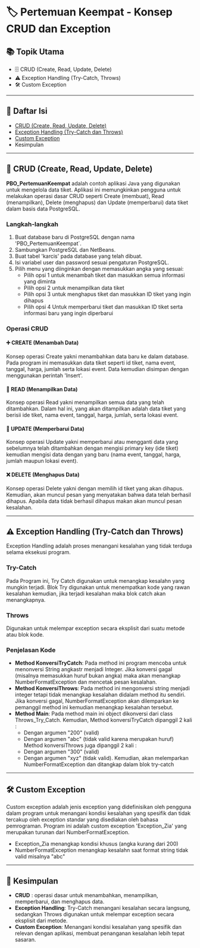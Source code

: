 # 🏷️ Pertemuan Keempat - Konsep CRUD dan Exception 

## 📚 Topik Utama
- 🗄️  CRUD (Create, Read, Update, Delete)
- ⚠️ Exception Handling (Try-Catch, Throws) 
- 🛠️ Custom Exception 

---

## 📑 Daftar Isi 
- [CRUD (Create, Read, Update, Delete)](https://github.com/fauziaeka/TugasPBO_TM04/blob/main/PBO_PertemuanKeempat.java)
- [Exception Handling (Try-Catch dan Throws)](https://github.com/fauziaeka/TugasPBO_TM04/blob/main/Throws_Try_Catch.java)
- [Custom Exception](https://github.com/fauziaeka/TugasPBO_TM04/blob/main/Exception_Zia.java)
- Kesimpulan

---

## 📝 CRUD (Create, Read, Update, Delete)

**PBO_PertemuanKeempat** adalah contoh aplikasi Java yang digunakan untuk mengelola data tiket. Aplikasi ini memungkinkan pengguna untuk melakukan operasi dasar CRUD seperti Create (membuat), Read (menampilkan), Delete (menghapus) dan Update (memperbarui) data tiket dalam basis data PostgreSQL.  

### Langkah-langkah
1. Buat database baru di PostgreSQL dengan nama 'PBO_PertemuanKeempat`. 
2. Sambungkan PostgreSQL dan NetBeans. 
3. Buat tabel 'karcis' pada database yang telah dibuat. 
4. Isi variabel user dan password sesuai pengaturan PostgreSQL. 
5. Pilih menu yang diinginkan dengan memasukkan angka yang sesuai:
   - Pilih opsi 1 untuk menambah tiket dan masukkan semua informasi yang diminta 
   - Pilih opsi 2 untuk menampilkan data tiket 
   - Pilih opsi 3 untuk menghapus tiket dan masukkan ID tiket yang ingin dihapus 
   - Pilih opsi 4 Untuk memperbarui tiket dan masukkan ID tiket serta informasi baru yang ingin diperbarui 

### Operasi CRUD

#### ➕ CREATE (Menambah Data) 
Konsep operasi Create yakni menambahkan data baru ke dalam database. Pada program ini memasukkan data tiket seperti id tiket, nama event, tanggal, harga, jumlah serta lokasi event. Data kemudian disimpan dengan menggunakan perintah 'Insert'.  

#### 📖 READ (Menampilkan Data) 
Konsep operasi Read yakni menampilkan semua data yang telah ditambahkan. Dalam hal ini, yang akan ditampilkan adalah data tiket yang berisii ide tiket, nama event, tanggal, harga, jumlah, serta lokasi event.

#### 🔄 UPDATE (Memperbarui Data) 
Konsep operasi Update yakni memperbarui atau mengganti data yang sebelumnya telah ditambahkan dengan mengisi primary key (ide tiket) kemudian mengisi data dengan yang baru (nama event, tanggal, harga, jumlah maupun lokasi event).  

#### ❌ DELETE (Menghapus Data) 
Konsep operasi Delete yakni dengan memilih id tiket yang akan dihapus. Kemudian, akan muncul pesan yang menyatakan bahwa data telah berhasil dihapus. Apabila data tidak berhasil dihapus makan akan muncul pesan kesalahan.  

---

## ⚠️ Exception Handling (Try-Catch dan Throws)

Exception Handling adalah proses menangani kesalahan yang tidak terduga selama eksekusi program.

### Try-Catch
Pada Program ini, Try Catch digunakan untuk menangkap kesalahn yang mungkin terjadi. Blok Try digunakan untuk menempatkan kode yang rawan kesalahan kemudian, jika terjadi kesalahan maka blok catch akan menangkapnya. 

### Throws
Digunakan untuk melempar exception secara eksplisit dari suatu metode atau blok kode.

### Penjelasan Kode
- **Method KonversiTryCatch**: Pada method ini program mencoba untuk menonversi String angkastr menjadi Integer. Jika konversi gagal (misalnya memasukkan huruf bukan angka) maka akan menangkap NumberFormatException dan mencetak pesan kesalahan.  
- **Method KonversiThrows**: Pada method ini mengonversi string menjadi integer tetapi tidak menangkap kesalahan didalam method itu sendiri. Jika konversi gagal, NumberFormatException akan dilemparkan ke pemanggil method ini kemudian menangkap kesalahan tersebut.  
- **Method Main**: Pada method main ini object dikonversi dari class Throws_Try_Catch. Kemudian,
  Method konversiTryCatch dipanggil 2 kali : 
  - Dengan argumen "200" (valid) 
  - Dengan argumen "abc" (tidak valid karena merupakan huruf) 
  Method konversiThrows juga dipanggil 2 kali : 
  - Dengan argumen "300" (valid) 
  - Dengan argumen "xyz" (tidak valid). Kemudian, akan melemparkan NumberFormatException dan ditangkap dalam blok try-catch 
---

## 🛠️ Custom Exception

Custom exception adalah jenis exception yang didefinisikan oleh pengguna dalam program untuk menangani kondisi kesalahan yang spesifik dan tidak tercakup oleh exception standar yang disediakan oleh bahasa pemrograman. Program ini adalah custom exception 'Exception_Zia' yang merupakan turunan dari NumberFormatException.   
   - Exception_Zia menangkap kondisi khusus (angka kurang dari 200) 
   - NumberFormatException menangkap kesalahn saat format string tidak valid misalnya "abc" 


---

## 📝 Kesimpulan

- **CRUD** : operasi dasar untuk menambahkan, menampilkan, memperbarui, dan menghapus data. 
- **Exception Handling**: Try-Catch menangani kesalahan secara langsung, sedangkan Throws digunakan untuk melempar exception secara eksplisit dari metode. 
- **Custom Exception**: Menangani kondisi kesalahan yang spesifik dan relevan dengan aplikasi, membuat penanganan kesalahan lebih tepat sasaran. 

